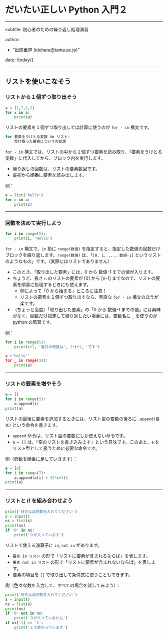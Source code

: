 # だいたい正しい Python 入門２

---
subtitle: 初心者のための繰り返し処理演習

author:
- "出原至道 (idehara@tama.ac.jp)"

date: \today{}

---

## リストを使いこなそう

### リストから１個ずつ取り出そう

```Python
a = [1,7,3,2]
for x in a:
    print(a)
```

リストの要素を１個ずつ取り出しては計算に使うのが `for - in` 構文です。

```Python
for 要素をうけとる変数 in リスト:
    受け取った要素についての処理
```

`for - in` 構文では、リストの中から１個ずつ要素を読み取り、「要素をうけとる変数」に代入してから、ブロック内を実行します。

- 繰り返しの回数は、リストの要素数回です。
- 最初から順番に要素を読み出します。

例：
```Python
a = list('hello')
for c in a:
    print(c)
```

---

### 回数を決めて実行しよう

```Python
for i in range(5):
    print(i, 'Hello')
```

`for - in` 構文で、`in` 節に `range(数値)` を指定すると、指定した数値の回数だけブロックを繰り返します。`range(数値)` は、「`[0, 1, ..., 数値-1]` というリストのようなもの」です。（実際にはリストでありません）

- このとき、「取り出した要素」には、0 から 数値-1 までの値が入ります。
- ちょうど、長さ `n` のリストの要素が [0] から [n-1] までなので、リストの要素を順番に処理するときにも使えます。
    - 例によって「0 から始まる」ところに注意！
    - リストの要素を１個ずつ取り出すなら、素直な `for - in` 構文のほうが楽です。
- （ちょっと高度）「取り出した要素」の「0 から 数値-1 までの値」には興味がなく、回数だけ指定して繰り返したい場合には、変数名に `_` を使うのが python の風習です。


例：
```Python
for i in range(5):
    print(i+1, '番目の奇数は', 2*i+1, 'です')
```

```Python
a ='hello''
for _ in range(10):
    print(a)
```

---

### リストの要素を増やそう

```Python
a = []
for i in range(5):
    a.append(i)
print(a)
```

リストの最後に要素を追加するときには、リスト型の変数の後ろに `.append(要素)` という命令を書きます。

- `append` 命令は、リスト型の変数にしか使えない命令です。
- `a = []` は、「空のリストを書き込みます」という意味です。このあと、`a` をリスト型として扱うために必要な命令です。

例（奇数を順番に足していきます）：
```Python
a = [0]
for i in range(7):
    a.append(a[i] + (2*i+1))
print(a)
```

---

### リストと if を組み合わせよう

```Python
print('好きな自然数を入れてください')
s = input()
ns = list(s)
print(ns)
if '0' in ns:
    print('０が入っています')
```

リストで使える演算子に `in`, `not in` があります。

- `要素 in リスト` の形で「リストに要素が含まれるならば」を表します。
- `要素 not in リスト` の形で「リストに要素が含まれないならば」を表します。
- 要素の項目を `[]` で取り出して条件式に使うこともできます。

例（色々な数を入力して、すべての場合を試してみよう）：
```Python
print('好きな自然数を入れてください')
s = input()
ns = list(s)
print(ns)
if '0' not in ns:
    print('０が入っていません')
if ns[-1] == '1':
    print('１で終わっています')
```
